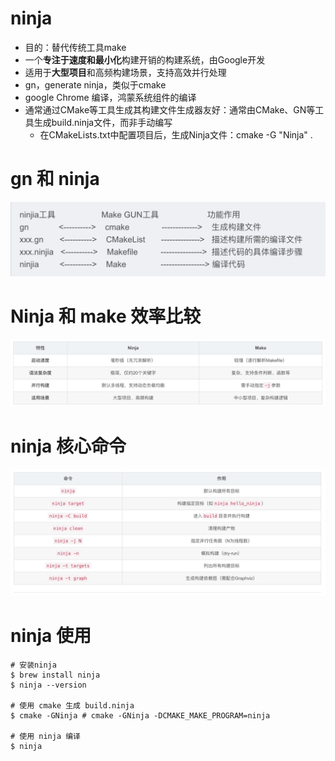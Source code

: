 # ninja
- 目的：替代传统工具make
- 一个**专注于速度和最小化**构建开销的构建系统，由Google开发
- 适用于**大型项目**和高频构建场景，支持高效并行处理
- gn，generate ninja，类似于cmake
- google Chrome 编译，鸿蒙系统组件的编译
- 通常通过CMake等工具生成其构建文件生成器友好‌：通常由CMake、GN等工具生成build.ninja文件，而非手动编写
    - 在CMakeLists.txt中配置项目后，生成Ninja文件：cmake -G "Ninja" .

# gn 和 ninja
![alt text](../photo/image-20250718-6.png)

# Ninja 和 make 效率比较
![alt text](../photo/image-20250718-4.png)

# ninja 核心命令
![alt text](../photo/image-20250718-5.png)

# ninja 使用
```
# 安装ninja
$ brew install ninja
$ ninja --version

# 使用 cmake 生成 build.ninja
$ cmake -GNinja # cmake -GNinja -DCMAKE_MAKE_PROGRAM=ninja

# 使用 ninja 编译
$ ninja
```